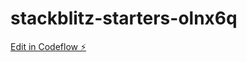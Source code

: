 # stackblitz-starters-olnx6q

[Edit in Codeflow ⚡️](https://stackblitz.com/~/github.com/phburns/stackblitz-starters-olnx6q)